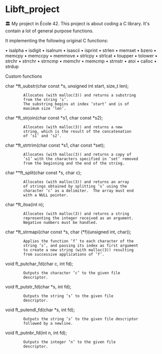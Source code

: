 # Libft_project
🏛 My project in École 42. This project is about coding a C library. It's contain a lot of general purpose functions.

It implementing the following original C functions:

• isalpha • isdigit • isalnum • isascii • isprint • strlen • memset • bzero • memcpy • memccpy • memmove • strlcpy
• strlcat • toupper • tolower • strchr • strrchr • strncmp • memchr • memcmp • strnstr • atoi • calloc • strdup

Custom functions

char *ft_substr(char const *s, unsigned int start, size_t len);

            Allocates (with malloc(3)) and returns a substring
            from the string ’s’.
            The substring begins at index ’start’ and is of
            maximum size ’len’.
            
char *ft_strjoin(char const *s1, char const *s2);

            Allocates (with malloc(3)) and returns a new
            string, which is the result of the concatenation
            of ’s1’ and ’s2’.
            
char *ft_strtrim(char const *s1, char const *set);

            Allocates (with malloc(3)) and returns a copy of
            ’s1’ with the characters specified in ’set’ removed
            from the beginning and the end of the string.
            
char **ft_split(char const *s, char c);

            Allocates (with malloc(3)) and returns an array
            of strings obtained by splitting ’s’ using the
            character ’c’ as a delimiter.  The array must end
            with a NULL pointer.
            
char *ft_itoa(int n);

            Allocates (with malloc(3)) and returns a string
            representing the integer received as an argument.
            Negative numbers must be handled.
            
char *ft_strmapi(char const *s, char (*f)(unsigned int, char));

            Applies the function ’f’ to each character of the
            string ’s’, and passing its index as first argument
            to create a new string (with malloc(3)) resulting
            from successive applications of ’f’.

void ft_putchar_fd(char c, int fd);

            Outputs the character ’c’ to the given file
            descriptor.

void ft_putstr_fd(char *s, int fd);

            Outputs the string ’s’ to the given file
            descriptor.

void ft_putendl_fd(char *s, int fd);

            Outputs the string ’s’ to the given file descriptor
            followed by a newline.

void ft_putnbr_fd(int n, int fd);

            Outputs the integer ’n’ to the given file
            descriptor.
